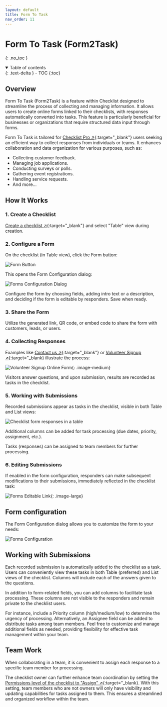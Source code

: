 ```yaml
---
layout: default
title: Form To Task
nav_order: 11
---
```


# Form To Task (Form2Task)

{: .no_toc }

<details open markdown="block">
  <summary>
    Table of contents
  </summary>
  {: .text-delta }
- TOC
{:toc}
</details>

## Overview

Form To Task (Form2Task) is a feature within Checklist designed to streamline the process of collecting and managing information. It allows users to create online forms linked to their checklists, with responses automatically converted into tasks. This feature is particularly beneficial for businesses or organizations that require structured data input through forms.

Form To Task is tailored for [Checklist Pro ↗](https://checklist.com/pricing "Checklist Pricing"){:target="\_blank"} users seeking an efficient way to collect responses from individuals or teams. It enhances collaboration and data organization for various purposes, such as:

- Collecting customer feedback.
- Managing job applications.
- Conducting surveys or polls.
- Gathering event registrations.
- Handling service requests.
- And more...

## How It Works

### 1. Create a Checklist

[Create a checklist ↗](/checklists/checklists/#creating-checklists){:target="\_blank"} and select "Table" view during creation.

### 2. Configure a Form

On the checklist (in Table view), click the Form button:

![Form Button](/assets/images/form-to-task/forms-button.png)

This opens the Form Configuration dialog:

![Forms Configuration Dialog](/assets/images/form-to-task/forms-configuration-dialog.png)

Configure the form by choosing fields, adding intro text or a description, and deciding if the form is editable by responders. Save when ready.

### 3. Share the Form

Utilize the generated link, QR code, or embed code to share the form with customers, leads, or users.

### 4. Collecting Responses

Examples like [Contact us ↗](https://checklist.com/forms/contact "Online Contact Us Form builder"){:target="\_blank"} or [Volunteer Signup ↗](https://checklist.com/forms/volunteer-signup "Online Volunteer Signup Form builder"){:target="\_blank} illustrate the process:

![Volunteer Signup Online Form](/assets/images/start/form-2-task-form.png){: .image-medium}

Visitors answer questions, and upon submission, results are recorded as tasks in the checklist.

### 5. Working with Submissions

Recorded submissions appear as tasks in the checklist, visible in both Table and List views:

![Checklist form responses in a table](/assets/images/start/form-2-task-table.png)

Additional columns can be added for task processing (due dates, priority, assignment, etc.).

Tasks (responses) can be assigned to team members for further processing.

### 6. Editing Submissions

If enabled in the form configuration, responders can make subsequent modifications to their submissions, immediately reflected in the checklist task:

![Forms Editable Link](/assets/images/form-to-task/forms-editable-link.png){: .image-large}

## Form configuration

The Form Configuration dialog allows you to customize the form to your needs:

![Forms Configuration](/assets/images/form-to-task/forms-configuration-full.png)


## Working with Submissions

Each recorded submission is automatically added to the checklist as a task. Users can conveniently view these tasks in both Table (preferred) and List views of the checklist. Columns will include each of the answers given to the questions. 

In addition to form-related fields, you can add columns to facilitate task processing. These columns are not visible to the responders and remain private to the checklist users. 

For instance, include a Priority column (high/medium/low) to determine the urgency of processing. Alternatively, an Assignee field can be added to distribute tasks among team members. Feel free to customize and manage additional fields as needed, providing flexibility for effective task management within your team.

## Team Work

When collaborating in a team, it is convenient to assign each response to a specific team member for processing. 

The checklist owner can further enhance team coordination by setting the [Permissions level of the checklist to "Assign" ↗](/checklists/checklist-members/#assign){:target="\_blank}. With this setting, team members who are not owners will only have visibility and updating capabilities for tasks assigned to them. This ensures a streamlined and organized workflow within the team.
